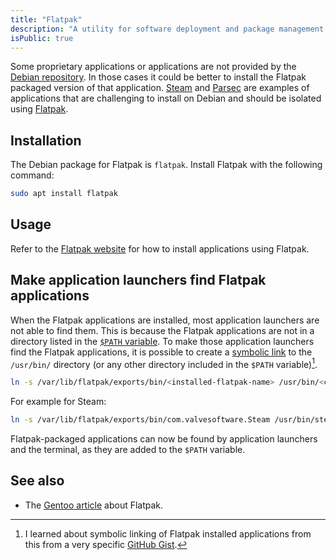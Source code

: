 ```yaml
---
title: "Flatpak"
description: "A utility for software deployment and package management for Linux"
isPublic: true
---
```


Some proprietary applications or applications are not provided by the
[Debian repository](https://www.debian.org/distrib/packages). In those cases it
could be better to install the Flatpak packaged version of that application.
[Steam](https://store.steampowered.com/) and [Parsec](https://parsec.app/) are
examples of applications that are challenging to install on Debian and should be
isolated using [Flatpak](https://flatpak.org/).

## Installation
The Debian package for Flatpak is `flatpak`. Install Flatpak with the following
command:

```sh
sudo apt install flatpak
```

## Usage
Refer to the [Flatpak website](https://flatpak.org/) for how to install
applications using Flatpak.

## Make application launchers find Flatpak applications
When the Flatpak applications are installed, most application launchers are not
able to find them. This is because the Flatpak applications are not in a
directory listed in the [`$PATH` variable](path-variable). To make those
application launchers find the Flatpak applications, it is possible to create
a [symbolic link](symbolic-link) to the `/usr/bin/` directory (or any other
directory included in the `$PATH` variable)[^1].

[^1]: I learned about symbolic linking of Flatpak installed applications from this from a very specific [GitHub Gist](https://gist.github.com/curioswati/668e9e120ddd4b6f8d07dc28b5780d22).

```sh
ln -s /var/lib/flatpak/exports/bin/<installed-flatpak-name> /usr/bin/<custom-name>
```

For example for Steam:

```sh
ln -s /var/lib/flatpak/exports/bin/com.valvesoftware.Steam /usr/bin/steam
```

Flatpak-packaged applications can now be found by application launchers and the
terminal, as they are added to the `$PATH` variable.

## See also
* The [Gentoo article](https://wiki.gentoo.org/wiki/Flatpak) about Flatpak.
